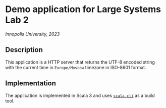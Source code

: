 # Demo application for Large Systems Lab 2
*Innopolis University, 2023*

## Description
This application is a HTTP server that returns the UTF-8 
encoded string with the current time in `Europe/Moscow` timezone in ISO-8601 format.

## Implementation
The application is implemented in Scala 3 and uses [`scala-cli`](https://scala-cli.virtuslab.org/) as a build tool.